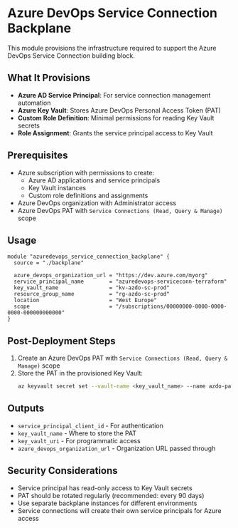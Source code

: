 # Azure DevOps Service Connection Backplane

This module provisions the infrastructure required to support the Azure DevOps Service Connection building block.

## What It Provisions

- **Azure AD Service Principal**: For service connection management automation
- **Azure Key Vault**: Stores Azure DevOps Personal Access Token (PAT)
- **Custom Role Definition**: Minimal permissions for reading Key Vault secrets
- **Role Assignment**: Grants the service principal access to Key Vault

## Prerequisites

- Azure subscription with permissions to create:
  - Azure AD applications and service principals
  - Key Vault instances
  - Custom role definitions and assignments
- Azure DevOps organization with Administrator access
- Azure DevOps PAT with `Service Connections (Read, Query & Manage)` scope

## Usage

```hcl
module "azuredevops_service_connection_backplane" {
  source = "./backplane"

  azure_devops_organization_url = "https://dev.azure.com/myorg"
  service_principal_name        = "azuredevops-serviceconn-terraform"
  key_vault_name                = "kv-azdo-sc-prod"
  resource_group_name           = "rg-azdo-sc-prod"
  location                      = "West Europe"
  scope                         = "/subscriptions/00000000-0000-0000-0000-000000000000"
}
```

## Post-Deployment Steps

1. Create an Azure DevOps PAT with `Service Connections (Read, Query & Manage)` scope
2. Store the PAT in the provisioned Key Vault:
   ```bash
   az keyvault secret set --vault-name <key_vault_name> --name azdo-pat --value <your_pat>
   ```

## Outputs

- `service_principal_client_id` - For authentication
- `key_vault_name` - Where to store the PAT
- `key_vault_uri` - For programmatic access
- `azure_devops_organization_url` - Organization URL passed through

## Security Considerations

- Service principal has read-only access to Key Vault secrets
- PAT should be rotated regularly (recommended: every 90 days)
- Use separate backplane instances for different environments
- Service connections will create their own service principals for Azure access
